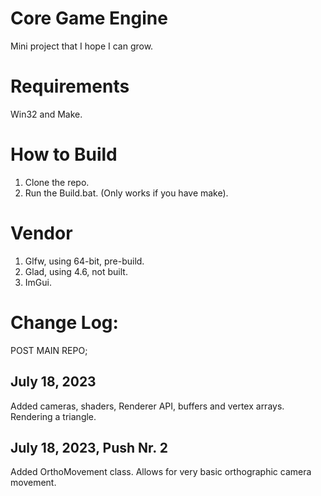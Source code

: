 # Core Game Engine

Mini project that I hope I can grow.

# Requirements

Win32 and Make.

# How to Build

1. Clone the repo.
2. Run the Build.bat. (Only works if you have make).

# Vendor

1. Glfw, using 64-bit, pre-build.
2. Glad, using 4.6, not built.
3. ImGui.

# Change Log:

POST MAIN REPO;

## July 18, 2023

Added cameras, shaders, Renderer API, buffers and vertex arrays.
Rendering a triangle.

## July 18, 2023, Push Nr. 2

Added OrthoMovement class. Allows for very basic orthographic camera movement.
